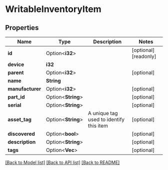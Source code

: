 # WritableInventoryItem

## Properties

Name | Type | Description | Notes
------------ | ------------- | ------------- | -------------
**id** | Option<**i32**> |  | [optional][readonly]
**device** | **i32** |  | 
**parent** | Option<**i32**> |  | [optional]
**name** | **String** |  | 
**manufacturer** | Option<**i32**> |  | [optional]
**part_id** | Option<**String**> |  | [optional]
**serial** | Option<**String**> |  | [optional]
**asset_tag** | Option<**String**> | A unique tag used to identify this item | [optional]
**discovered** | Option<**bool**> |  | [optional]
**description** | Option<**String**> |  | [optional]
**tags** | Option<**Vec<String>**> |  | [optional]

[[Back to Model list]](../README.md#documentation-for-models) [[Back to API list]](../README.md#documentation-for-api-endpoints) [[Back to README]](../README.md)


